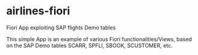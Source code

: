 # airlines-fiori
Fiori App exploiting SAP flights Demo tables

This simple App is an example of various Fiori functionalities/Views, based on the SAP Demo tables SCARR, SPFLI, SBOOK, SCUSTOMER, etc.
